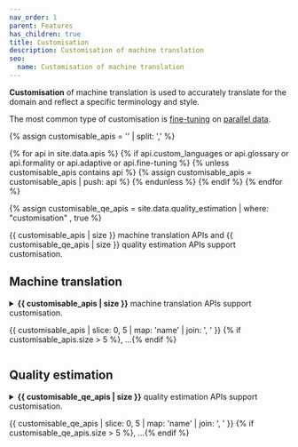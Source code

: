 ```yaml
---
nav_order: 1
parent: Features
has_children: true
title: Customisation
description: Customisation of machine translation
seo:
  name: Customisation of machine translation
---
```


**Customisation** of machine translation is used to accurately translate for the domain and reflect a specific terminology and style.

The most common type of customisation is [fine-tuning](/fine-tuning) on [parallel data](/parallel-data).

{% assign customisable_apis = '' | split: ',' %}

{% for api in site.data.apis %}
  {% if api.custom_languages or api.glossary or api.formality or api.adaptive or api.fine-tuning %}
    {% unless customisable_apis contains api %}
      {% assign customisable_apis = customisable_apis | push: api %}
    {% endunless %}
  {% endif %}
{% endfor %}


{% assign customisable_qe_apis = site.data.quality_estimation | where: "customisation" , true %}

{{ customisable_apis | size }} machine translation APIs and {{ customisable_qe_apis | size }} quality estimation APIs support customisation.


<h2>Machine translation</h2>
  <details>
    <summary>
      <strong>{{ customisable_apis | size }}</strong> machine translation APIs support customisation.
      <p class="preview hint">
        {{ customisable_apis | slice: 0, 5 | map: 'name' | join: ', ' }}
        {% if customisable_apis.size > 5 %}, …{% endif %}
      </p>
    </summary>
    <ul>
    {% for api in customisable_apis %}
      <li>
          <a href="/{{ api.slug }}">{{ api.name }}</a> {% if api.plugin %}(plugin){% endif %}
            {% if api.custom_languages or api.fine-tuning %}| <strong>fine-tuning</strong> support{% endif %}
            {% if api.glossary %}| <strong>glossary</strong> support{% endif %}
            {% if api.formality %}| <strong>formality</strong> support{% endif %}
            {% if api.adaptive %}| <strong>adaptive</strong> support{% endif %}
      </li>
    {% endfor %}
    </ul>
  </details>

<h2>Quality estimation</h2>
  <details>
    <summary>
      <strong>{{ customisable_qe_apis | size }}</strong> quality estimation APIs support customisation.
      <p class="preview hint">
        {{ customisable_qe_apis | slice: 0, 5 | map: 'name' | join: ', ' }}
        {% if customisable_qe_apis.size > 5 %}, …{% endif %}
      </p>
    </summary>
    <ul>
    {% for qe in customisable_qe_apis %}
      <li>
        <a href="/{{ qe.slug }}">{{ qe.name }}</a> {% if qe.plugin %}(plugin){% endif %}
            | <strong>fine-tuning</strong> support
      </li>
    {% endfor %}
    </ul>
  </details>

